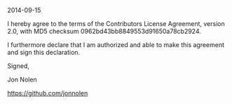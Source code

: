 2014-09-15

I hereby agree to the terms of the Contributors License Agreement, version 2.0, with MD5 checksum 0962bd43bb8849553d91650a78cb2924.

I furthermore declare that I am authorized and able to make this agreement and sign this declaration.

Signed,

Jon Nolen

https://github.com/jonnolen
